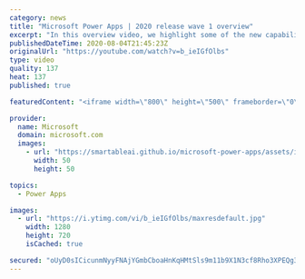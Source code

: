```yaml
---
category: news
title: "Microsoft Power Apps | 2020 release wave 1 overview"
excerpt: "In this overview video, we highlight some of the new capabilities included in the latest update to Microsoft Power Apps.      Here are the capabilities covered:     UI enhancements       • Save is always visible       • Chart formatting  Grid user experience enhancements       • Conditional search  "
publishedDateTime: 2020-08-04T21:45:23Z
originalUrl: "https://youtube.com/watch?v=b_ieIGfOlbs"
type: video
quality: 137
heat: 137
published: true

featuredContent: "<iframe width=\"800\" height=\"500\" frameborder=\"0\" src=\"https://www.youtube.com/embed/b_ieIGfOlbs\" allow=\"accelerometer; autoplay; encrypted-media; gyroscope; picture-in-picture\" allowfullscreen></iframe>"

provider:
  name: Microsoft
  domain: microsoft.com
  images:
    - url: "https://smartableai.github.io/microsoft-power-apps/assets/images/organizations/microsoft.com-50x50.jpg"
      width: 50
      height: 50

topics:
  - Power Apps

images:
  - url: "https://i.ytimg.com/vi/b_ieIGfOlbs/maxresdefault.jpg"
    width: 1280
    height: 720
    isCached: true

secured: "oUyD0sICicunmNyyFNAjYGmbCboaHnKqHMtSls9m11b9X1N3cf8Rho3XPEQg3fY2AQQ9LxPYICKweHnlV33cTa2rpZl+Bi978sdqsY8kMjTrx8v0pJQctBYJJFg6YDfHpEXvAorCCABgVTD1YX1oZjtDOsytIz2CEU2inza1ujO0fy+ZnwYt+0MzyW6nibQze+UydN+bN4OhHlTVnKM7G5Y7Vs91ocfa9x2y9zEST20+fGPG6+ryhgTQY/bqNx4Im1XAHiUOv1/p7bN9VtzKJn7zjTts+EpNZ3duE2HQKqWWwkK4jpNiHOWupOLeG3N1/CuCK/jk2lw12HEc57ZClu63rDQHE6L4DR6um6zcnZmyuhNbQ7rjuXYyARjKMjkTFprar1ep9MKQHK5VmA3pSzfExhu7sjhR0taFChyg/rAUCtqqjyJz7+8m2AIaLSmv;Diy8atNphAPU87CizabxyA=="
---
```


